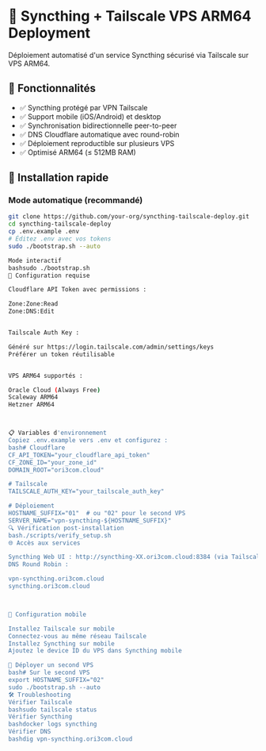# 🔄 Syncthing + Tailscale VPS ARM64 Deployment

Déploiement automatisé d'un service Syncthing sécurisé via Tailscale sur VPS ARM64.

## 🎯 Fonctionnalités

- ✅ Syncthing protégé par VPN Tailscale
- ✅ Support mobile (iOS/Android) et desktop
- ✅ Synchronisation bidirectionnelle peer-to-peer
- ✅ DNS Cloudflare automatique avec round-robin
- ✅ Déploiement reproductible sur plusieurs VPS
- ✅ Optimisé ARM64 (≤ 512MB RAM)

## 🚀 Installation rapide

### Mode automatique (recommandé)
```bash
git clone https://github.com/your-org/syncthing-tailscale-deploy.git
cd syncthing-tailscale-deploy
cp .env.example .env
# Éditez .env avec vos tokens
sudo ./bootstrap.sh --auto

Mode interactif
bashsudo ./bootstrap.sh
🔧 Configuration requise

Cloudflare API Token avec permissions :

Zone:Zone:Read
Zone:DNS:Edit


Tailscale Auth Key :

Généré sur https://login.tailscale.com/admin/settings/keys
Préférer un token réutilisable


VPS ARM64 supportés :

Oracle Cloud (Always Free)
Scaleway ARM64
Hetzner ARM64



📋 Variables d'environnement
Copiez .env.example vers .env et configurez :
bash# Cloudflare
CF_API_TOKEN="your_cloudflare_api_token"
CF_ZONE_ID="your_zone_id"
DOMAIN_ROOT="ori3com.cloud"

# Tailscale
TAILSCALE_AUTH_KEY="your_tailscale_auth_key"

# Déploiement
HOSTNAME_SUFFIX="01"  # ou "02" pour le second VPS
SERVER_NAME="vpn-syncthing-${HOSTNAME_SUFFIX}"
🔍 Vérification post-installation
bash./scripts/verify_setup.sh
🌐 Accès aux services

Syncthing Web UI : http://syncthing-XX.ori3com.cloud:8384 (via Tailscale)
DNS Round Robin :

vpn-syncthing.ori3com.cloud
syncthing.ori3com.cloud



📱 Configuration mobile

Installez Tailscale sur mobile
Connectez-vous au même réseau Tailscale
Installez Syncthing sur mobile
Ajoutez le device ID du VPS dans Syncthing mobile

🔄 Déployer un second VPS
bash# Sur le second VPS
export HOSTNAME_SUFFIX="02"
sudo ./bootstrap.sh --auto
🛠️ Troubleshooting
Vérifier Tailscale
bashsudo tailscale status
Vérifier Syncthing
bashdocker logs syncthing
Vérifier DNS
bashdig vpn-syncthing.ori3com.cloud
